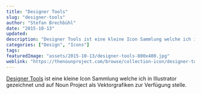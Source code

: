 ```yaml
---
title: "Designer Tools"
slug: "designer-tools"
author: "Stefan Brechbühl"
date: "2015-10-13"
updated:
description: "Designer Tools ist eine kleine Icon Sammlung welche ich in Illustrator gezeichnet und auf Noun Project als Vektorgrafiken zur Verfügung stelle."
categories: ["Design", "Icons"]
tags:
featuredImage: "assets/2015-10-13/designer-tools-800x400.jpg"
weblink: "https://thenounproject.com/browse/collection-icon/designer-tools-6729/"
---
```

[Designer Tools](https://thenounproject.com/browse/collection-icon/designer-tools-6729/) ist eine kleine Icon Sammlung welche ich in Illustrator gezeichnet und auf Noun Project als Vektorgrafiken zur Verfügung stelle.
